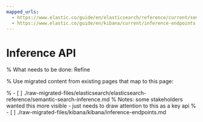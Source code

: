 ```yaml
---
mapped_urls:
  - https://www.elastic.co/guide/en/elasticsearch/reference/current/semantic-search-inference.html
  - https://www.elastic.co/guide/en/kibana/current/inference-endpoints.html
---
```


# Inference API

% What needs to be done: Refine

% Use migrated content from existing pages that map to this page:

% - [ ] ./raw-migrated-files/elasticsearch/elasticsearch-reference/semantic-search-inference.md
%      Notes: some stakeholders wanted this more visible - just needs to draw attention to this as a key api
% - [ ] ./raw-migrated-files/kibana/kibana/inference-endpoints.md